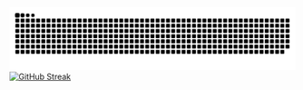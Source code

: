 <picture>
  <source media="(prefers-color-scheme: dark)" srcset="https://raw.githubusercontent.com/Xeruloudon/Xeruloudon/output/github-contribution-grid-snake-dark.svg">
  <source media="(prefers-color-scheme: light)" srcset="https://raw.githubusercontent.com/Xeruloudon/Xeruloudon/output/github-contribution-grid-snake.svg">
  <img alt="github contribution grid snake animation" src="https://raw.githubusercontent.com/Xeruloudon/Xeruloudon/output/github-contribution-grid-snake.svg">
</picture>
<a href="https://git.io/streak-stats"><img src="https://streak-stats.demolab.com?user=Xeruloudon&hide_border=true&card_width=850&background=EB000000&stroke=CCCCCC&ring=EBB920&fire=B7EB00&currStreakNum=CCCCCC&sideNums=EB5454&currStreakLabel=EB5454&sideLabels=EB5454&dates=EB5454&excludeDaysLabel=EB5454&border=EB5454" alt="GitHub Streak" /></a>
